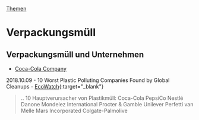 [Themen](../thema.html)

# Verpackungsmüll

## Verpackungsmüll und Unternehmen

* [Coca-Cola Company](../konzerne/coca-cola_co#verpackungsmuell)


2018.10.09 - 10 Worst Plastic Polluting Companies Found by Global Cleanups - [EcoWatch](https://www.ecowatch.com/worst-plastic-polluting-companies-2611144880.html){:target="_blank"}   
> .. 10 Hauptverursacher von Plastikmüll:
    Coca-Cola
    PepsiCo
    Nestlé
    Danone
    Mondelez International
    Procter & Gamble
    Unilever
    Perfetti van Melle
    Mars Incorporated
    Colgate-Palmolive
